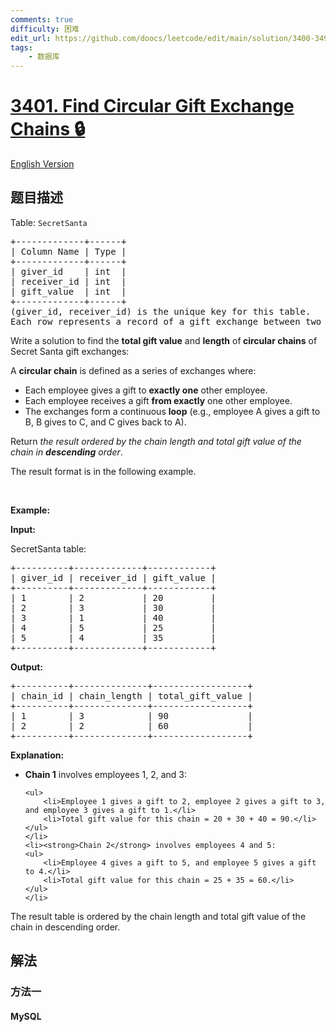 ```yaml
---
comments: true
difficulty: 困难
edit_url: https://github.com/doocs/leetcode/edit/main/solution/3400-3499/3401.Find%20Circular%20Gift%20Exchange%20Chains/README.md
tags:
    - 数据库
---
```


<!-- problem:start -->

# [3401. Find Circular Gift Exchange Chains 🔒](https://leetcode.cn/problems/find-circular-gift-exchange-chains)

[English Version](/solution/3400-3499/3401.Find%20Circular%20Gift%20Exchange%20Chains/README_EN.md)

## 题目描述

<!-- description:start -->

<p>Table: <code>SecretSanta</code></p>

<pre>
+-------------+------+
| Column Name | Type |
+-------------+------+
| giver_id    | int  |
| receiver_id | int  |
| gift_value  | int  |
+-------------+------+
(giver_id, receiver_id) is the unique key for this table.   
Each row represents a record of a gift exchange between two employees, giver_id represents the employee who gives a gift, receiver_id represents the employee who receives the gift and gift_value represents the value of the gift given.  
</pre>

<p>Write a solution to find the <strong>total gift value</strong> and <strong>length</strong> of<strong> circular chains</strong> of Secret Santa gift exchanges:</p>

<p>A <strong>circular chain</strong> is defined as a series of exchanges where:</p>

<ul>
	<li>Each employee gives a gift to <strong>exactly one</strong> other employee.</li>
	<li>Each employee receives a gift <strong>from exactly</strong> one other employee.</li>
	<li>The exchanges form a continuous <strong>loop</strong> (e.g., employee A gives a gift to B, B gives to C, and C gives back to A).</li>
</ul>

<p>Return <em>the result ordered by the chain length and total gift value of the chain in&nbsp;<strong>descending</strong> order</em>.&nbsp;</p>

<p>The result format is in the following example.</p>

<p>&nbsp;</p>
<p><strong class="example">Example:</strong></p>

<div class="example-block">
<p><strong>Input:</strong></p>

<p>SecretSanta table:</p>

<pre class="example-io">
+----------+-------------+------------+
| giver_id | receiver_id | gift_value |
+----------+-------------+------------+
| 1        | 2           | 20         |
| 2        | 3           | 30         |
| 3        | 1           | 40         |
| 4        | 5           | 25         |
| 5        | 4           | 35         |
+----------+-------------+------------+
</pre>

<p><strong>Output:</strong></p>

<pre class="example-io">
+----------+--------------+------------------+
| chain_id | chain_length | total_gift_value |
+----------+--------------+------------------+
| 1        | 3            | 90               |
| 2        | 2            | 60               |
+----------+--------------+------------------+
</pre>

<p><strong>Explanation:</strong></p>

<ul>
	<li><strong>Chain 1</strong> involves employees 1, 2, and 3:

    <ul>
    	<li>Employee 1 gives a gift to 2, employee 2 gives a gift to 3, and employee 3 gives a gift to 1.</li>
    	<li>Total gift value for this chain = 20 + 30 + 40 = 90.</li>
    </ul>
    </li>
    <li><strong>Chain 2</strong> involves employees 4 and 5:
    <ul>
    	<li>Employee 4 gives a gift to 5, and employee 5 gives a gift to 4.</li>
    	<li>Total gift value for this chain = 25 + 35 = 60.</li>
    </ul>
    </li>

</ul>

<p>The result table is ordered by the chain length and total gift value of the chain in descending order.</p>
</div>

<!-- description:end -->

## 解法

<!-- solution:start -->

### 方法一

<!-- tabs:start -->

#### MySQL

```sql

```

<!-- tabs:end -->

<!-- solution:end -->

<!-- problem:end -->
